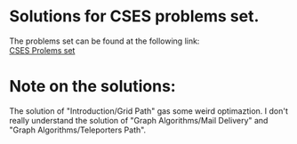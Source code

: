 # Solutions for CSES problems set.  
The problems set can be found at the following link:  
[CSES Prolems set](https://cses.fi/problemset/list/)  
  
# Note on the solutions:  
The solution of "Introduction/Grid Path" gas some weird optimaztion.
I don't really understand the solution of "Graph Algorithms/Mail Delivery" and "Graph Algorithms/Teleporters Path".  

